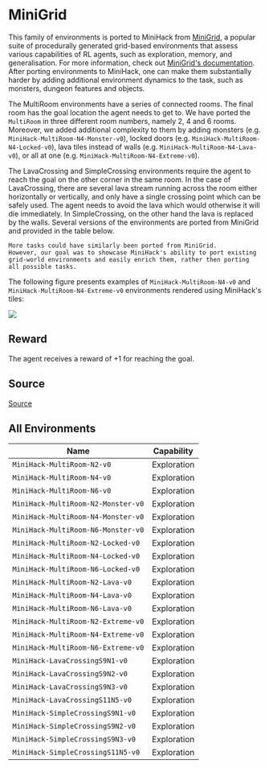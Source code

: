 # MiniGrid

This family of environments is ported to MiniHack from [MiniGrid](https://github.com/Farama-Foundation/Minigrid), a popular suite of procedurally generated grid-based environments that assess various capabilities of RL agents, such as exploration, memory, and generalisation. For more information, check out [MiniGrid's documentation](https://minigrid.farama.org/index.html).
After porting environments to MiniHack, one can make them substantially harder by adding additional environment dynamics to the task, such as monsters, dungeon features and objects.

The MultiRoom environments have a series of connected rooms. The final room has the goal location the agent needs to get to. We have ported the `MultiRoom` in three different room numbers, namely 2, 4 and 6 rooms. Moreover, we added additional complexity to them by adding monsters (e.g. `MiniHack-MultiRoom-N4-Monster-v0`), locked doors (e.g. `MiniHack-MultiRoom-N4-Locked-v0`), lava tiles instead of walls (e.g. `MiniHack-MultiRoom-N4-Lava-v0`), or all at one (e.g. `MiniHack-MultiRoom-N4-Extreme-v0`).

The LavaCrossing and SimpleCrossing environments require the agent to reach the goal on the other corner in the same room. In the case of LavaCrossing, there are several lava stream running across the room either horizontally or vertically, and only have a single crossing point which can be safely used. The agent needs to avoid the lava which would otherwise it will die immediately. In SimpleCrossing, on the other hand the lava is replaced by the walls.
Several versions of the environments are ported from MiniGrid and provided in the table below.


````{note}
More tasks could have similarly been ported from MiniGrid.
However, our goal was to showcase MiniHack's ability to port existing grid-world environments and easily enrich them, rather then porting all possible tasks.
````

The following figure presents examples of `MiniHack-MultiRoom-N4-v0` and `MiniHack-MultiRoom-N4-Extreme-v0` environments rendered using MiniHack's tiles:

![](./imgs/multiroom.png)

## Reward

The agent receives a reward of +1 for reaching the goal.

## Source

[Source](https://github.com/facebookresearch/minihack/tree/main/minihack/envs/minigrid.py)

## All Environments

| Name                               | Capability  |
| ---------------------------------- | ----------- |
| `MiniHack-MultiRoom-N2-v0`         | Exploration |
| `MiniHack-MultiRoom-N4-v0`         | Exploration |
| `MiniHack-MultiRoom-N6-v0`         | Exploration |
| `MiniHack-MultiRoom-N2-Monster-v0` | Exploration |
| `MiniHack-MultiRoom-N4-Monster-v0` | Exploration |
| `MiniHack-MultiRoom-N6-Monster-v0` | Exploration |
| `MiniHack-MultiRoom-N2-Locked-v0`  | Exploration |
| `MiniHack-MultiRoom-N4-Locked-v0`  | Exploration |
| `MiniHack-MultiRoom-N6-Locked-v0`  | Exploration |
| `MiniHack-MultiRoom-N2-Lava-v0`    | Exploration |
| `MiniHack-MultiRoom-N4-Lava-v0`    | Exploration |
| `MiniHack-MultiRoom-N6-Lava-v0`    | Exploration |
| `MiniHack-MultiRoom-N2-Extreme-v0` | Exploration |
| `MiniHack-MultiRoom-N4-Extreme-v0` | Exploration |
| `MiniHack-MultiRoom-N6-Extreme-v0` | Exploration |
| `MiniHack-LavaCrossingS9N1-v0`     | Exploration |
| `MiniHack-LavaCrossingS9N2-v0`     | Exploration |
| `MiniHack-LavaCrossingS9N3-v0`     | Exploration |
| `MiniHack-LavaCrossingS11N5-v0`    | Exploration |
| `MiniHack-SimpleCrossingS9N1-v0`   | Exploration |
| `MiniHack-SimpleCrossingS9N2-v0`   | Exploration |
| `MiniHack-SimpleCrossingS9N3-v0`   | Exploration |
| `MiniHack-SimpleCrossingS11N5-v0`  | Exploration |